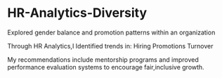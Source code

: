 # HR-Analytics-Diversity
Explored gender balance and promotion patterns within an organization

Through HR Analytics,I Identified trends in:
Hiring
Promotions
Turnover

My recommendations include mentorship programs and improved performance evaluation systems to encourage fair,inclusive growth.

